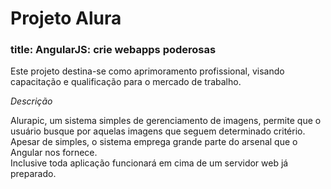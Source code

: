 <h1>Projeto Alura</h1>
<h3>title: AngularJS: crie webapps poderosas</h3>
<section>
    <p>
        Este projeto destina-se como aprimoramento profissional, visando capacitação e qualificação para o mercado de trabalho.
    </p>
</section>
<section>
    <em>Descrição</em>
    <p>
        Alurapic, um sistema simples de gerenciamento de imagens, permite que o usuário busque por aquelas imagens que seguem determinado critério. Apesar de simples, o sistema emprega grande parte do arsenal que o Angular nos fornece.<br>
        Inclusive toda aplicação funcionará em cima de um servidor web já preparado.
    </p>
</section>